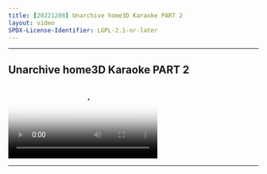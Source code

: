 ```yaml
---
title: [20221208] Unarchive home3D Karaoke PART 2
layout: video
SPDX-License-Identifier: LGPL-2.1-or-later
---
```


---

## Unarchive home3D Karaoke PART 2

<div class="container">
  <video id="my-video" class="video-js vjs-fluid vjs-layout-medium" poster="https://cdn.discordapp.com/attachments/1083515523846914179/1084030776741470279/20221208.jpg" preload="auto" controls="controls" data-setup='{}'>
    <source src="https://drive.ayampenyet.eu.org/api/raw/?path=/%F0%9F%94%AE%20Unarchive%20Karaoke%20Moona/%5B20221208%5D%20%E3%80%90MoonUtau%E3%80%91Unarchive%20home3D%20Karaoke%20PART%202%E3%80%90Unarchive%E3%80%91%20%5BMoona%20Hoshinova%20hololive-ID%5D%20(N25Muw1gxdo).mp4" type="video/mp4"/>
  </video>
</div>

---